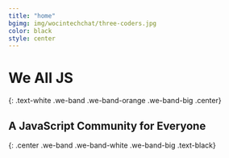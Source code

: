 ```yaml
---
title: "home"
bgimg: img/wocintechchat/three-coders.jpg
color: black
style: center
---
```


# **We All JS**
{: .text-white .we-band .we-band-orange .we-band-big .center}

## A JavaScript Community for Everyone
{: .center .we-band .we-band-white .we-band-big .text-black}
